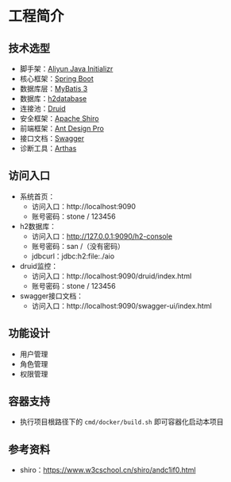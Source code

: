 # 工程简介

## 技术选型
- 脚手架：[Aliyun Java Initializr](https://start.aliyun.com/bootstrap.html)
- 核心框架：[Spring Boot](https://spring.io/projects/spring-boot)
- 数据库层：[MyBatis 3](https://mybatis.org/mybatis-3/zh/index.html)
- 数据库：[h2database](http://www.h2database.com/html/main.html)
- 连接池：[Druid](https://github.com/alibaba/druid)
- 安全框架：[Apache Shiro](http://shiro.apache.org/)
- 前端框架：[Ant Design Pro](https://pro.ant.design)
- 接口文档：[Swagger](https://swagger.io/)
- 诊断工具：[Arthas](https://arthas.aliyun.com/doc/)

## 访问入口
- 系统首页：
  - 访问入口：http://localhost:9090
  - 账号密码：stone / 123456
- h2数据库：
  - 访问入口：http://127.0.0.1:9090/h2-console
  - 账号密码：san /（没有密码）
  - jdbcurl：jdbc:h2:file:./aio
- druid监控：
  - 访问入口：http://localhost:9090/druid/index.html
  - 账号密码：stone / 123456
- swagger接口文档：
  - 访问入口：http://localhost:9090/swagger-ui/index.html
  
## 功能设计 
- 用户管理
- 角色管理
- 权限管理

## 容器支持
- 执行项目根路径下的 `cmd/docker/build.sh` 即可容器化启动本项目

## 参考资料
- shiro：https://www.w3cschool.cn/shiro/andc1if0.html